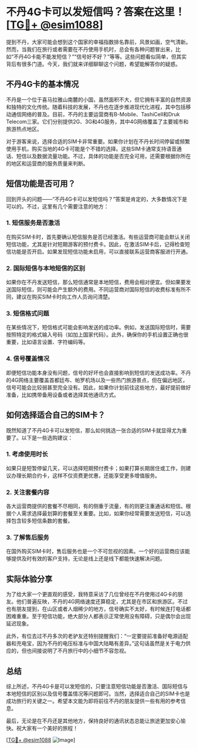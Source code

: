 # 不丹4G卡可以发短信吗？答案在这里！[[TG💪+ @esim1088](https://t.me/s/esim1088)]

提到不丹，大家可能会想到这个国家的幸福指数排名靠前，风景如画，空气清新。然而，当我们在旅行或者需要在不丹使用手机时，总会有各种问题冒出来，比如“不丹4G卡能不能发短信？”“信号好不好？”等等。这些问题看似简单，但其实背后有很多门道。今天，我们就来详细聊聊这个问题，希望能解答你的疑惑。

## 不丹4G卡的基本情况

不丹是一个位于喜马拉雅山南麓的小国，虽然面积不大，但它拥有丰富的自然资源和独特的文化传统。随着科技的发展，不丹也在逐步推进现代化进程，其中包括移动通信网络的普及。目前，不丹的主要运营商有B-Mobile、TashiCell和Druk Telecom三家。它们分别提供2G、3G和4G服务，其中4G网络覆盖了主要城市和旅游热点地区。

对于游客来说，选择合适的SIM卡非常重要。如果你计划在不丹长时间停留或频繁使用手机，购买当地的4G卡可能是个不错的选择。这些SIM卡通常支持语音通话、短信以及数据流量功能。不过，具体的功能是否完全可用，还需要根据你所在的地区和运营商的服务质量来判断。

## 短信功能是否可用？

回到开头的问题——“不丹4G卡可以发短信吗？”答案是肯定的，大多数情况下是可以的。不过，这里有几个需要注意的地方：

### 1. **短信服务是否激活**
   在购买SIM卡时，首先要确认短信服务是否已经激活。有些运营商可能会默认关闭短信功能，尤其是针对短期游客的预付费卡。因此，在激活SIM卡后，记得检查短信功能是否开启。如果发现短信功能未启用，可以直接联系运营商客服进行开通。

### 2. **国际短信与本地短信的区别**
   如果你在不丹发送短信，那么短信通常是本地短信，费用会相对便宜。但如果要发送国际短信，则可能会产生额外的费用。不同运营商对国际短信的收费标准有所不同，建议在购买SIM卡时向工作人员询问清楚。

### 3. **短信格式问题**
   在某些情况下，短信格式可能会影响发送的成功率。例如，发送国际短信时，需要按照特定的格式输入号码（如加上国家代码）。此外，确保你的手机设置正确也很重要，比如语言设置、字符编码等。

### 4. **信号覆盖情况**
   即便短信功能本身没有问题，信号的好坏也会直接影响到短信的发送成功率。不丹的4G网络主要覆盖首都廷布、帕罗机场以及一些热门旅游景点，但在偏远地区，信号可能会比较弱甚至完全没有。因此，如果你计划前往这些地方，最好提前做好准备，比如携带备用设备或者选择其他通讯方式。

## 如何选择适合自己的SIM卡？

既然知道了不丹4G卡可以发短信，那么如何挑选一张合适的SIM卡就显得尤为重要了。以下是一些选购建议：

### 1. **考虑使用时长**
   如果只是短暂停留几天，可以选择短期预付费卡；如果打算长期居住或工作，则建议办理长期合约卡，这样不仅资费更优惠，还能享受更多增值服务。

### 2. **关注套餐内容**
   各大运营商提供的套餐不尽相同，有的侧重于流量，有的则更注重通话和短信。根据个人需求选择最划算的套餐至关重要。比如，如果你经常需要发送短信，可以选择包含较多短信条数的套餐。

### 3. **了解售后服务**
   在国外购买SIM卡时，售后服务也是一个不可忽视的因素。一个好的运营商应该能够提供及时有效的客户支持，无论是线上还是线下都能快速解决问题。

## 实际体验分享

为了给大家一个更直观的感受，我特意采访了几位曾经在不丹使用过4G卡的朋友。他们普遍反映，不丹的4G网络速度还算稳定，尤其是在市区和旅游区。不过也有朋友提到，在山区或者人烟稀少的地方，信号确实不太好，有时候连打电话都困难重重。至于短信功能，绝大部分人都表示正常使用没有障碍，只是偶尔会出现延迟现象。

此外，有位去过不丹多次的老驴友还特别提醒我们：“一定要提前准备好电源适配器和充电宝，因为不丹的电压标准与中国大陆略有差异。”这句话虽然是关于电力供应的，但也间接说明了不丹旅行中的小细节不容忽视。

## 总结

综上所述，不丹4G卡是可以发短信的，只要注意短信功能是否激活、国际短信与本地短信的区别以及信号覆盖情况等问题即可。当然，选择适合自己的SIM卡也是成功旅行的关键之一。希望本文能为即将前往不丹的朋友提供一些有用的参考信息。

最后，无论是在不丹还是其他地方，保持良好的通讯状态总能让旅途更加安心愉快。祝大家有一个美好的旅程！

[[TG💪+ @esim1088](https://t.me/s/esim1088) ![Image](https://i.postimg.cc/4NQfJmqS/Snipaste-2025-05-13-00-14-12.png)]